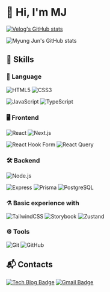 # 👋 Hi, I'm MJ

[![Velog's GitHub stats](https://velog-readme-stats.vercel.app/api?name=pmj9498)](https://velog.io/@pmj9498/posts)

![Myung Jun's GitHub stats](https://github-readme-stats.vercel.app/api?username=mjpark-k&show_icons=true&theme=chartreuse-dark)

## 💪 Skills

### 📝 Language

![HTML5](https://img.shields.io/badge/HTML5-E34F26.svg?&style=for-the-badge&logo=HTML5&logoColor=white)
![CSS3](https://img.shields.io/badge/CSS3-1572B6.svg?&style=for-the-badge&logo=CSS3&logoColor=white)

![JavaScript](https://img.shields.io/badge/JavaScript-F7DF1E.svg?&style=for-the-badge&logo=JavaScript&logoColor=white)
![TypeScript](https://img.shields.io/badge/TypeScript-3178C6.svg?&style=for-the-badge&logo=TypeScript&logoColor=white)

### 🖥️ Frontend

![React](https://img.shields.io/badge/React-61DAFB?style=for-the-badge&logo=React&logoColor=black)
![Next.js](https://img.shields.io/badge/Next.js-000000?style=for-the-badge&logo=Next.js&logoColor=white)

![React Hook Form](https://img.shields.io/badge/React%20Hook%20Form-%23EC5990.svg?style=for-the-badge&logo=reacthookform&logoColor=white)
![React Query](https://img.shields.io/badge/-React%20Query-FF4154?style=for-the-badge&logo=react%20query&logoColor=white)

### 🛠️ Backend

![Node.js](https://img.shields.io/badge/node.js-339933?style=for-the-badge&logo=Node.js&logoColor=white)

![Express](https://img.shields.io/badge/express-000000?style=for-the-badge&logo=express&logoColor=white)
![Prisma](https://img.shields.io/badge/Prisma-2D3748?style=for-the-badge&logo=Prisma&logoColor=white)
![PostgreSQL](https://img.shields.io/badge/PostgreSQL-4169E1?style=for-the-badge&logo=PostgreSQL&logoColor=white)

### ⚗️ Basic experience with

![TailwindCSS](https://img.shields.io/badge/TailwindCSS-06B6D4?style=for-the-badge&logo=tailwindcss&logoColor=white)
![Storybook](https://img.shields.io/badge/Storybook-FF4785?style=for-the-badge&logo=storybook&logoColor=white)
![Zustand](https://img.shields.io/badge/Zustand-FF4500?style=for-the-badge&logo=Zustand&logoColor=white)

### ⚙️ Tools

![Git](https://img.shields.io/badge/git-%23F05033.svg?style=for-the-badge&logo=git&logoColor=white)
![GitHub](https://img.shields.io/badge/GitHub-181717?style=for-the-badge&logo=GitHub&logoColor=white)

## 📬 Contacts

[![Tech Blog Badge](https://img.shields.io/badge/Velog:mjpark-20C997?style=for-the-badge&logo=velog&logoColor=white)](https://velog.io/@pmj9498/posts)
[![Gmail Badge](https://img.shields.io/badge/Gmail-d14836?style=for-the-badge&logo=Gmail&logoColor=white&link=mailto:kimsh1691@gmail.com)](mailto:kimsh1691@gmail.com)
